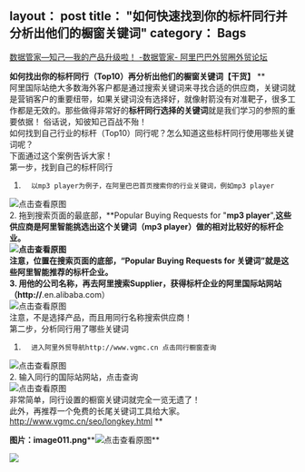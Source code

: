 layout： post
title： "如何快速找到你的标杆同行并分析出他们的橱窗关键词"
category： Bags
---

[数据管家—知己—我的产品升级啦！ -数据管家- 阿里巴巴外贸圈外贸论坛](http://waimaoquan.alibaba.com/bbs/read-htm-tid-2434037-1-fid-205.html)

**如何找出你的标杆同行（Top10）再分析出他们的橱窗关键词【干货】** **  
阿里国际站绝大多数海外客户都是通过搜索关键词来寻找合适的供应商，关键词就是营销客户的重要纽带，如果关键词没有选择好，就像射箭没有对准靶子，很多工作都是无效的。那些做得非常好的**标杆同行选择的关键词**就是我们学习的参照的重要依据！ 俗话说，知彼知己百战不殆！   
如何找到自己行业的标杆（Top10）同行呢？怎么知道这些标杆同行使用哪些关键词呢？   
下面通过这个案例告诉大家！   
第一步，找到自己的标杆同行   
1.       以mp3 player为例子，在阿里巴巴首页搜索你的行业关键词，例如mp3 player   
![](http://mmbiz.qpic.cn/mmbiz/k2ulUXSaelJ5ksKFDBp1ricABibeRqrzrT6w7LuWHbW8nkzJuumnRVa4viaNIyoUia7iceoNz3au8gN4AmNJgfCXsibQ/640?wx_fmt=png&tp=webp&wxfrom=5&wx_lazy=1 "点击查看原图")   
2.       拖到搜索页面的最底部，**Popular Buying Requests for "****mp3 player****",**这些供应商是阿里智能挑选出这个关键词（mp3 player）做的相对比较好的标杆企业。   
![](http://mmbiz.qpic.cn/mmbiz/k2ulUXSaelJ5ksKFDBp1ricABibeRqrzrT9woulGkt3LlI6T3NKs5MpCYokeRROZ9ibOiaO8fQFUIc3rzGe2Ys4CUQ/640?wx_fmt=png&tp=webp&wxfrom=5&wx_lazy=1 "点击查看原图")  
注意，位置在搜索页面的底部，“**Popular Buying Requests for** **关键词”就是这些阿里智能推荐的标杆企业。**   
3.       用他的公司名称，再去阿里搜索Supplier，获得标杆企业的阿里国际站网站（http://**.en.alibaba.com）   
![](http://mmbiz.qpic.cn/mmbiz/k2ulUXSaelJ5ksKFDBp1ricABibeRqrzrT7jhFmqBsLV7p1ichsBhblQ0tc8ay02iaCrZnza4IBGpsTwKwZaWuGkUg/640?wx_fmt=png&tp=webp&wxfrom=5&wx_lazy=1 "点击查看原图")  
注意，不是选择产品，而且用同行名称搜索供应商！   
第二步，分析同行用了哪些关键词   
1.       进入阿里外贸导航http://www.vgmc.cn 点击同行橱窗查询   
![](http://mmbiz.qpic.cn/mmbiz/k2ulUXSaelJ5ksKFDBp1ricABibeRqrzrTLoXibupq8m1D3q4J3sd8t3WLsYZB27AYVKGicicdpr4Yicznon5z0bsFog/640?wx_fmt=png&tp=webp&wxfrom=5&wx_lazy=1 "点击查看原图")  
2.       输入同行的国际站网站，点击查询   
![](http://mmbiz.qpic.cn/mmbiz/k2ulUXSaelJ5ksKFDBp1ricABibeRqrzrTTfGlVyfuiavTw6r37gGBBPq6Wf8U7oXPqD4qydjFI4ibmHbQMaC4ENbA/640?wx_fmt=png&tp=webp&wxfrom=5&wx_lazy=1 "点击查看原图")  
非常简单，同行设置的橱窗关键词就完全一览无遗了！   
此外，再推荐一个免费的长尾关键词工具给大家。   
http://www.vgmc.cn/seo/longkey.html   **

**图片：image011.png****![](http://mmbiz.qpic.cn/mmbiz/k2ulUXSaelJ5ksKFDBp1ricABibeRqrzrTCaDlTicvPs7CIicLkiaZ47X4UWaKut8mhkhic6ZLkHI6jQ8S9B4M8Bhchg/640?wx_fmt=png&tp=webp&wxfrom=5&wx_lazy=1 "点击查看原图")**  

**![](http://mmbiz.qpic.cn/mmbiz/k2ulUXSaelKGkT4ic9WoWOhSTAd2WppsnnHYYo6aj9wc43a1g1tm3eXp7Znicxnhlk3M2Zutab5aKZkPpYaol85Q/640?wx_fmt=jpeg&tp=webp&wxfrom=5&wx_lazy=1)**